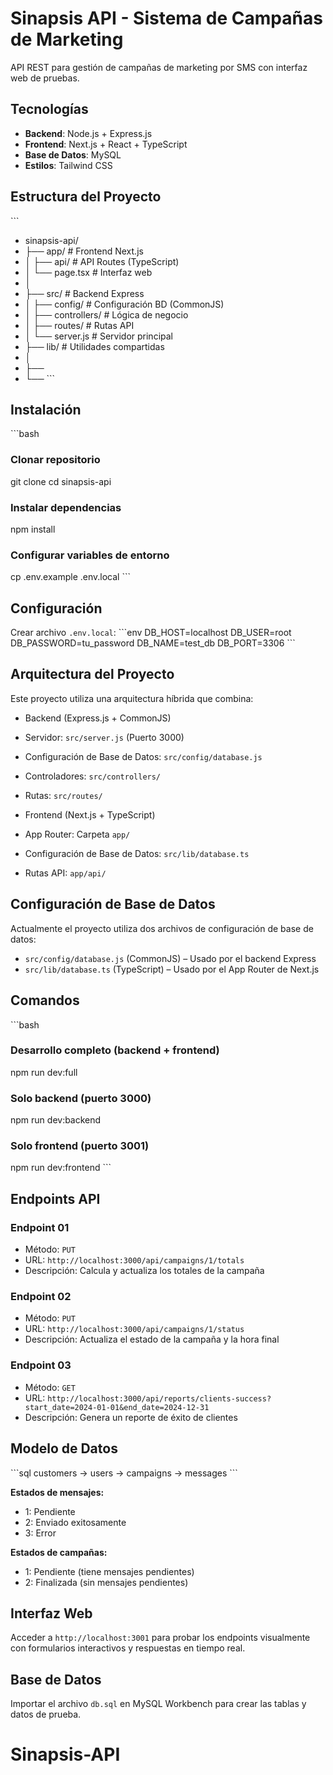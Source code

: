 # Sinapsis API - Sistema de Campañas de Marketing

API REST para gestión de campañas de marketing por SMS con interfaz web de pruebas.

## Tecnologías

- **Backend**: Node.js + Express.js
- **Frontend**: Next.js + React + TypeScript
- **Base de Datos**: MySQL
- **Estilos**: Tailwind CSS



## Estructura del Proyecto

\`\`\`
- sinapsis-api/
- ├── app/                 # Frontend Next.js
- │   ├── api/             # API Routes (TypeScript)
- │   └── page.tsx         # Interfaz web
- │
- ├── src/                 # Backend Express
- │   ├── config/          # Configuración BD (CommonJS)
- │   ├── controllers/     # Lógica de negocio
- │   ├── routes/          # Rutas API
- │   └── server.js        # Servidor principal
- ├── lib/                 # Utilidades compartidas
- │
- ├──
- └──
\`\`\`



## Instalación

\`\`\`bash
### Clonar repositorio
git clone <repo-url>
cd sinapsis-api

### Instalar dependencias
npm install

### Configurar variables de entorno
cp .env.example .env.local
\`\`\`

## Configuración

Crear archivo `.env.local`:
\`\`\`env
DB_HOST=localhost
DB_USER=root
DB_PASSWORD=tu_password
DB_NAME=test_db
DB_PORT=3306
\`\`\`



## Arquitectura del Proyecto

Este proyecto utiliza una arquitectura híbrida que combina:

- Backend (Express.js + CommonJS)
- Servidor: `src/server.js` (Puerto 3000)
- Configuración de Base de Datos: `src/config/database.js`
- Controladores: `src/controllers/`
- Rutas: `src/routes/`

- Frontend (Next.js + TypeScript)
- App Router: Carpeta `app/`
- Configuración de Base de Datos: `src/lib/database.ts`
- Rutas API: `app/api/`


## Configuración de Base de Datos

Actualmente el proyecto utiliza dos archivos de configuración de base de datos:

- `src/config/database.js` (CommonJS) – Usado por el backend Express
- `src/lib/database.ts` (TypeScript) – Usado por el App Router de Next.js



## Comandos

\`\`\`bash
### Desarrollo completo (backend + frontend)
npm run dev:full

### Solo backend (puerto 3000)
npm run dev:backend

### Solo frontend (puerto 3001)
npm run dev:frontend
\`\`\`



## Endpoints API

### Endpoint 01
- Método: `PUT`  
- URL: `http://localhost:3000/api/campaigns/1/totals`  
- Descripción: Calcula y actualiza los totales de la campaña

### Endpoint 02
- Método: `PUT`
- URL: `http://localhost:3000/api/campaigns/1/status`  
- Descripción: Actualiza el estado de la campaña y la hora final

### Endpoint 03
- Método: `GET`  
- URL: `http://localhost:3000/api/reports/clients-success?start_date=2024-01-01&end_date=2024-12-31`  
- Descripción: Genera un reporte de éxito de clientes



## Modelo de Datos

\`\`\`sql
customers -> users -> campaigns -> messages
\`\`\`

**Estados de mensajes:**
- 1: Pendiente
- 2: Enviado exitosamente  
- 3: Error

**Estados de campañas:**
- 1: Pendiente (tiene mensajes pendientes)
- 2: Finalizada (sin mensajes pendientes)

## Interfaz Web

Acceder a `http://localhost:3001` para probar los endpoints visualmente con formularios interactivos y respuestas en tiempo real.

## Base de Datos

Importar el archivo `db.sql` en MySQL Workbench para crear las tablas y datos de prueba.

# Sinapsis-API
